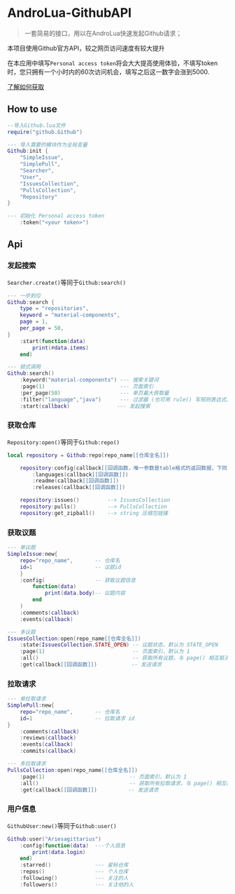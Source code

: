 # AndroLua-GithubAPI

> 一套简易的接口，用以在AndroLua快速发起Github请求；

本项目使用Github官方API，较之网页访问速度有较大提升

在本应用中填写`Personal access token`将会大大提高使用体验，不填写token时，您只拥有一个小时内的60次访问机会，填写之后这一数字会涨到5000.

[了解如何获取](personal_token.md)


## How to use

```lua
--导入Github.lua文件
require("github.Github")

--- 导入需要的模块作为全局变量
Github:init {
    "SimpleIssue",
    "SimplePull",
    "Searcher",
    "User",
    "IssuesCollection",
    "PullsCollection",
    "Repository"
}

--- 初始化 Personal access token
    :token("<your token>")
```

## Api

### 发起搜索

`Searcher.create()`等同于`Github:search()`

``` lua
--- 一步到位
Github:search {
    type = "repositories",
    keyword = "material-components",
    page = 1,
    per_page = 50,
}
    :start(function(data)
        print(#data.items)
    end)

--- 链式调用
Github:search()
    :keyword("material-components") --- 搜索关键词
    :page(1)                        --- 页面索引
    :per_page(50)                   --- 单页最大获取量
    :filter("language","java")      --- 过滤器 (也可用 rule() 写规则表达式)
    :start(callback)               --- 发起搜索
``` 

### 获取仓库
`Repository:open()`等同于`Github:repo()`

```lua
local repository = Github:repo(repo_name[[仓库全名]])

    repository:config(callback[[回调函数，唯一参数是table格式的返回数据，下同]])
        :languages(callback[[回调函数]])
        :readme(callback[[回调函数]])
        :releases(callback[[回调函数]])

    repository:issues()         --> IssuesCollection
    repository:pulls()          --> PullsCollection
    repository:get_zipball()    --> string 压缩包链接
``` 

### 获取议题


```lua
--- 单议题
SimpleIssue:new{
    repo="repo_name",       -- 仓库名
    id=1                    -- 议题id
    }
    :config(                -- 获取议题信息
        function(data)
            print(data.body)-- 议题内容
        end
    )
    :comments(callback)
    :events(callback)

--- 多议题
IssuesCollection:open(repo_name[[仓库全名]])
    :state(IssuesCollection.STATE_OPEN) -- 议题状态，默认为 STATE_OPEN
    :page(1)                            -- 页面索引，默认为 1
    :all()                              -- 获取所有议题，与 page() 相互抵消
    :get(callback[[回调函数]])           -- 发送请求
``` 

### 拉取请求


``` lua
--- 单拉取请求
SimplePull:new{
    repo="repo_name",       -- 仓库名
    id=1                    -- 拉取请求 id
}
    :comments(callback)
    :reviews(callback)
    :events(callback)
    :commits(callback)

--- 多拉取请求
PullsCollection:open(repo_name[[仓库全名]])
    :page(1)                           -- 页面索引，默认为 1
    :all()                             -- 获取所有拉取请求，与 page() 相互抵消
    :get(callback[[回调函数]])          -- 发送请求    
```

### 用户信息

`GithubUser:new()`等同于`Github:user()`

``` lua
Github:user("Ariesagittarius")
    :config(function(data)  ---个人信息
        print(data.login)
    end)
    :starred()              --- 星标仓库
    :repos()                --- 个人仓库
    :following()            --- 关注的人
    :followers()            --- 关注他的人
```
